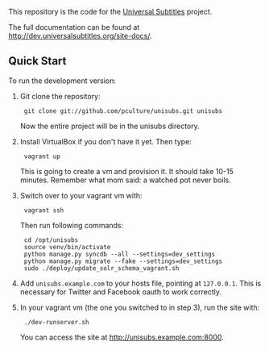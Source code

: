 This repository is the code for the [Universal Subtitles][] project.

The full documentation can be found at
<http://dev.universalsubtitles.org/site-docs/>.

[Universal Subtitles]: http://universalsubtitles.org

Quick Start
-----------

To run the development version:

1. Git clone the repository:

        git clone git://github.com/pculture/unisubs.git unisubs

    Now the entire project will be in the unisubs directory.

2. Install VirtualBox if you don't have it yet. Then type:

        vagrant up

   This is going to create a vm and provision it. It should take 10-15 minutes.
   Remember what mom said: a watched pot never boils.

3. Switch over to your vagrant vm with:

        vagrant ssh

   Then run following commands:

        cd /opt/unisubs
        source venv/bin/activate
        python manage.py syncdb --all --settings=dev_settings
        python manage.py migrate --fake --settings=dev_settings
        sudo ./deploy/update_solr_schema_vagrant.sh

4. Add `unisubs.example.com` to your hosts file, pointing at `127.0.0.1`.  This is
   necessary for Twitter and Facebook oauth to work correctly.

5. In your vagrant vm (the one you switched to in step 3), run the site with:

        ./dev-runserver.sh

    You can access the site at <http://unisubs.example.com:8000>.

